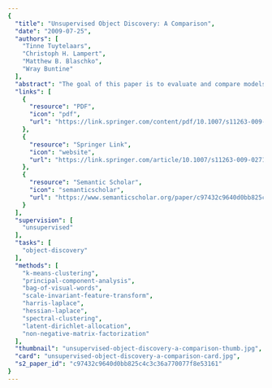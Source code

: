```yaml
---
{
  "title": "Unsupervised Object Discovery: A Comparison",
  "date": "2009-07-25",
  "authors": [
    "Tinne Tuytelaars",
    "Christoph H. Lampert",
    "Matthew B. Blaschko",
    "Wray Buntine"
  ],
  "abstract": "The goal of this paper is to evaluate and compare models and methods for learning to recognize basic entities in images in an unsupervised setting. In other words, we want to discover the objects present in the images by analyzing unlabeled data and searching for re-occurring patterns. We experiment with various baseline methods, methods based on latent variable models, as well as spectral clustering methods. The results are presented and compared both on subsets of Caltech256 and MSRC2, data sets that are larger and more challenging and that include more object classes than what has previously been reported in the literature. A rigorous framework for evaluating unsupervised object discovery methods is proposed.",
  "links": [
    {
      "resource": "PDF",
      "icon": "pdf",
      "url": "https://link.springer.com/content/pdf/10.1007/s11263-009-0271-8.pdf"
    },
    {
      "resource": "Springer Link",
      "icon": "website",
      "url": "https://link.springer.com/article/10.1007/s11263-009-0271-8"
    },
    {
      "resource": "Semantic Scholar",
      "icon": "semanticscholar",
      "url": "https://www.semanticscholar.org/paper/c97432c9640d0bb825c4c3c36a770077f8e53161"
    }
  ],
  "supervision": [
    "unsupervised"
  ],
  "tasks": [
    "object-discovery"
  ],
  "methods": [
    "k-means-clustering",
    "principal-component-analysis",
    "bag-of-visual-words",
    "scale-invariant-feature-transform",
    "harris-laplace",
    "hessian-laplace",
    "spectral-clustering",
    "latent-dirichlet-allocation",
    "non-negative-matrix-factorization"
  ],
  "thumbnail": "unsupervised-object-discovery-a-comparison-thumb.jpg",
  "card": "unsupervised-object-discovery-a-comparison-card.jpg",
  "s2_paper_id": "c97432c9640d0bb825c4c3c36a770077f8e53161"
}
---
```



